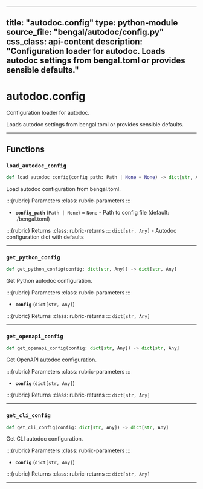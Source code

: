 
---
title: "autodoc.config"
type: python-module
source_file: "bengal/autodoc/config.py"
css_class: api-content
description: "Configuration loader for autodoc.  Loads autodoc settings from bengal.toml or provides sensible defaults."
---

# autodoc.config

Configuration loader for autodoc.

Loads autodoc settings from bengal.toml or provides sensible defaults.

---


## Functions

### `load_autodoc_config`
```python
def load_autodoc_config(config_path: Path | None = None) -> dict[str, Any]
```

Load autodoc configuration from bengal.toml.



:::{rubric} Parameters
:class: rubric-parameters
:::
- **`config_path`** (`Path | None`) = `None` - Path to config file (default: ./bengal.toml)

:::{rubric} Returns
:class: rubric-returns
:::
`dict[str, Any]` - Autodoc configuration dict with defaults




---
### `get_python_config`
```python
def get_python_config(config: dict[str, Any]) -> dict[str, Any]
```

Get Python autodoc configuration.



:::{rubric} Parameters
:class: rubric-parameters
:::
- **`config`** (`dict[str, Any]`)

:::{rubric} Returns
:class: rubric-returns
:::
`dict[str, Any]`




---
### `get_openapi_config`
```python
def get_openapi_config(config: dict[str, Any]) -> dict[str, Any]
```

Get OpenAPI autodoc configuration.



:::{rubric} Parameters
:class: rubric-parameters
:::
- **`config`** (`dict[str, Any]`)

:::{rubric} Returns
:class: rubric-returns
:::
`dict[str, Any]`




---
### `get_cli_config`
```python
def get_cli_config(config: dict[str, Any]) -> dict[str, Any]
```

Get CLI autodoc configuration.



:::{rubric} Parameters
:class: rubric-parameters
:::
- **`config`** (`dict[str, Any]`)

:::{rubric} Returns
:class: rubric-returns
:::
`dict[str, Any]`




---
